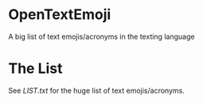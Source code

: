 # OpenTextEmoji
A big list of text emojis/acronyms in the texting language

# The List

See *LIST.txt* for the huge list of text emojis/acronyms.
